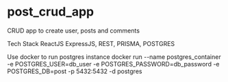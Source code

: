 # post_crud_app

CRUD app to create user, posts and comments

Tech Stack
ReactJS
ExpressJS, REST, PRISMA, POSTGRES

Use docker to run postgres instance
docker run --name postgres_container -e POSTGRES_USER=db_user -e POSTGRES_PASSWORD=db_password -e POSTGRES_DB=post -p 5432:5432 -d postgres
